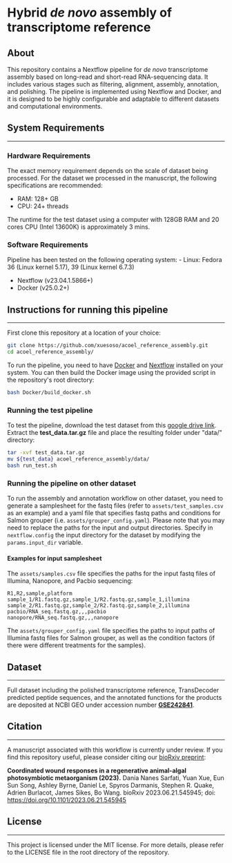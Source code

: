 # Hybrid *de novo* assembly of transcriptome reference
## About

This repository contains a Nextflow pipeline for *de novo* transcriptome assembly based on long-read and short-read RNA-sequencing data. It includes various stages such as filtering, alignment, assembly, annotation, and polishing. The pipeline is implemented using Nextflow and Docker, and it is designed to be highly configurable and adaptable to different datasets and computational environments.

## System Requirements
-----
### Hardware Requirements

The exact memory requirement depends on the scale of dataset being processed. For the dataset we processed in the manuscript, the following specifications are recommended:

- RAM: 128+ GB
- CPU: 24+ threads

The runtime for the test dataset using a computer with 128GB RAM and 20 cores CPU (Intel 13600K) is approximately 3 mins.

### Software Requirements

Pipeline has been tested on the following operating system:
    - Linux: Fedora 36 (Linux kernel 5.17), 39 (Linux kernel 6.7.3)

- Nextflow (v23.04.1.5866+)
- Docker (v25.0.2+)

## Instructions for running this pipeline
-----

First clone this repository at a location of your choice:

```bash
git clone https://github.com/xuesoso/acoel_reference_assembly.git
cd acoel_reference_assembly/
```

To run the pipeline, you need to have [Docker](https://docs.docker.com/engine/install/) and [Nextflow](https://www.nextflow.io/docs/latest/getstarted.html) installed on your system. You can then build the Docker image using the provided script in the repository's root directory:

```bash
bash Docker/build_docker.sh
```

### Running the test pipeline

To test the pipeline, download the test dataset from this [google drive link](https://drive.google.com/file/d/11pL8G-3bgaXjzsJymLgYMJF-Xb8wx3X1/view?usp=sharing). Extract the **test_data.tar.gz** file and place the resulting folder under "data/" directory:

```bash
tar -xvf test_data.tar.gz
mv ${test_data} acoel_reference_assembly/data/
bash run_test.sh
```

### Running the pipeline on other dataset

To run the assembly and annotation workflow on other dataset, you need to generate a samplesheet for the fastq files (refer to `assets/test_samples.csv` as an example) and a yaml file that specifies fastq paths and conditions for Salmon grouper (i.e. `assets/grouper_config.yaml`). Please note that you may need to replace the paths for the input and output directories. Specify in `nextflow.config` the input directory for the dataset by modifying the `params.input_dir` variable.

#### Examples for input samplesheet
The `assets/samples.csv` file specifies the paths for the input fastq files of Illumina, Nanopore, and Pacbio sequencing:

```csv
R1,R2,sample,platform
sample_1/R1.fastq.gz,sample_1/R2.fastq.gz,sample_1,illumina
sample_2/R1.fastq.gz,sample_2/R2.fastq.gz,sample_2,illumina
pacbio/RNA_seq.fastq.gz,,,pacbio
nanopore/RNA_seq.fastq.gz,,,nanopore
```

The `assets/grouper_config.yaml` file specifies the paths to input paths of Illumina fastq files for Salmon grouper, as well as the condition factors (if there were different treatments for the samples). 

## Dataset
-----

Full dataset including the polished transcriptome reference, TransDecoder predicted peptide sequences, and the annotated functions for the products are deposited at NCBI GEO under accession number **[GSE242841](https://www.ncbi.nlm.nih.gov/geo/query/acc.cgi?acc=GSE242841)**.

## Citation
-----

A manuscript associated with this workflow is currently under review. If you find this repository useful, please consider citing our [bioRxiv preprint](https://www.biorxiv.org/content/10.1101/2023.06.21.545945v1):

**Coordinated wound responses in a regenerative animal-algal photosymbiotic metaorganism (2023).** Dania Nanes Sarfati, Yuan Xue, Eun Sun Song, Ashley Byrne, Daniel Le, Spyros Darmanis, Stephen R. Quake, Adrien Burlacot, James Sikes, Bo Wang. bioRxiv 2023.06.21.545945; doi: https://doi.org/10.1101/2023.06.21.545945

## License
-----

This project is licensed under the MIT license. For more details, please refer to the LICENSE file in the root directory of the repository.
